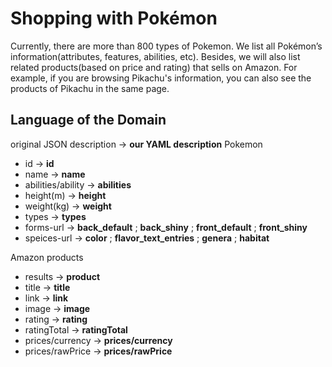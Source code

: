 # Shopping with Pokémon
Currently, there are more than 800 types of Pokemon.
We list all Pokémon’s information(attributes, features, abilities, etc). Besides, we will also list related products(based on price and rating) that sells on Amazon. For example, if you are browsing Pikachu's information, you can also see the products of Pikachu in the same page.
## Language of the Domain
original JSON description -> **our YAML description**
Pokemon
- id -> **id**
- name -> **name**
- abilities/ability -> **abilities**
- height(m) -> **height**
- weight(kg) -> **weight**
- types -> **types**
- forms-url -> **back_default** ; **back_shiny** ; **front_default** ; **front_shiny**
- speices-url -> **color** ; **flavor_text_entries** ; **genera** ; **habitat**

Amazon products
- results -> **product<index>**
- title -> **title**
- link -> **link**
- image -> **image**
- rating -> **rating**
- ratingTotal -> **ratingTotal**
- prices/currency -> **prices/currency**
- prices/rawPrice -> **prices/rawPrice**